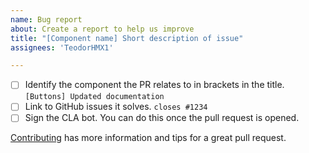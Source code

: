 ```yaml
---
name: Bug report
about: Create a report to help us improve
title: "[Component name] Short description of issue"
assignees: 'TeodorHMX1'

---
```


- [ ] Identify the component the PR relates to in brackets in the title.
  `[Buttons] Updated documentation`
- [ ] Link to GitHub issues it solves. `closes #1234`
- [ ] Sign the CLA bot. You can do this once the pull request is opened.

[Contributing](https://github.com/material-components/material-components-android/blob/master/docs/contributing.md)
has more information and tips for a great pull request.
